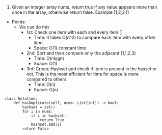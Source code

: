 1. Given an integer array nums, return true if any value appears more than once in the array, otherwise return false. Example [1,2,3,1]
- Points:
  - We can do this
    - 1st: Check one item with each and every item []
      - Time: It takes O(n^2) to compare each item with every other item.
      - Space: O(1) constant time
    - 2nd: Sort and then compare only the adjacent [1,1,2,3]
      - Time: O(nlogn)
      - Space: O(1)
    - 3rd: Create Hashset and check if item is present in the hasset or not. This is the most efficient for time for space is more compared to others
      - Time: O(n)
      - Space: O(n)
```
class Solution:
    def hasDuplicate(self, nums: List[int]) -> bool:
        hashset = set()
        for i in nums:
            if i in hashset:
                return True
            hashset.add(i)
        return False
```
